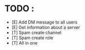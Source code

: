 # TODO :

- [E] Add DM message to all users
- [E] Get information about a server
- [T] Spam create channel
- [T] Spam create role
- [T] All in one
